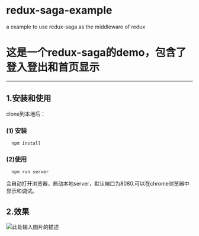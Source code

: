 # redux-saga-example
a example to use redux-saga as the middleware of redux

# 这是一个redux-saga的demo，包含了登入登出和首页显示
------



## 1.安装和使用

clone到本地后：

### (1) 安装

      npm install
      
### (2)使用

      npm run server
      
会自动打开浏览器，启动本地server，默认端口为8080.可以在chrome浏览器中显示和调试。

## 2.效果


![此处输入图片的描述][1]


  [1]: https://github.com/forthealllight/redux-saga-example/blob/master/src/assets/images/login.gif
